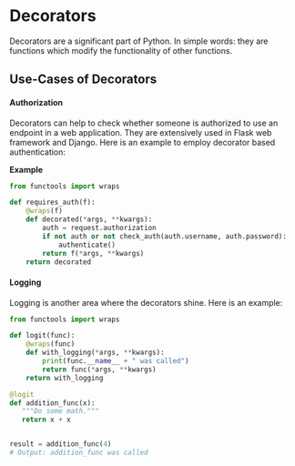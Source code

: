 # Decorators

Decorators are a significant part of Python. In simple words: they are functions which modify the functionality of other functions.

## Use-Cases of Decorators

#### Authorization

Decorators can help to check whether someone is authorized to use an endpoint in a web application. They are extensively used in Flask web framework and Django. Here is an example to employ decorator based authentication:

**Example**

```python
from functools import wraps

def requires_auth(f):
    @wraps(f)
    def decorated(*args, **kwargs):
        auth = request.authorization
        if not auth or not check_auth(auth.username, auth.password):
            authenticate()
        return f(*args, **kwargs)
    return decorated
```

#### Logging

Logging is another area where the decorators shine. Here is an example:

```python
from functools import wraps

def logit(func):
    @wraps(func)
    def with_logging(*args, **kwargs):
        print(func.__name__ + " was called")
        return func(*args, **kwargs)
    return with_logging

@logit
def addition_func(x):
   """Do some math."""
   return x + x


result = addition_func(4)
# Output: addition_func was called
```

